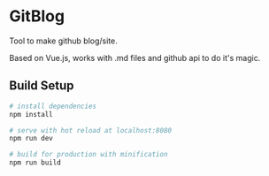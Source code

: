 # GitBlog

Tool to make github blog/site.

Based on Vue.js, works with .md files and github api to do it's magic.

## Build Setup

``` bash
# install dependencies
npm install

# serve with hot reload at localhost:8080
npm run dev

# build for production with minification
npm run build
```
